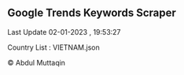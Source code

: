 

## Google Trends Keywords Scraper 
 
Last Update 02-01-2023 , 19:53:27

Country List :
VIETNAM.json



© Abdul Muttaqin 
